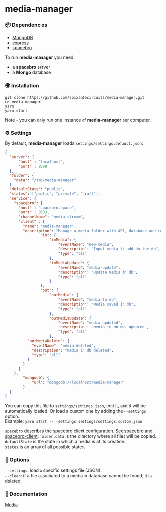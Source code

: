 # media-manager

### 📦 Dependencies

* [MongoDB](https://docs.mongodb.com/manual/)
* [express](https://expressjs.com)
* [spacebro](https://github.com/spacebro/spacebro)

To run **media-manager** you need:
- a **spacebro** server
- a **Mongo** database

### 🌍 Installation

`git clone https://github.com/soixantecircuits/media-manager.git`  
`cd media-manager`  
`yarn`  
`yarn start`  

Note - you can only run one instance of **media-manager** per computer.

### ⚙ Settings

By default, **media-manager** loads `settings/settings.default.json`:
```json
{
  "server": {
      "host" : "localhost",
      "port" : 8008
  },
  "folder": {
    "data": "/tmp/media-manager"
  },
  "defaultState": "public",
  "states": ["public", "private", "draft"],
  "service": {
    "spacebro": {
      "host" : "spacebro.space",
      "port" : 3333,
      "channelName": "media-stream",
      "client" : {
        "name": "media-manager",
        "description": "Manage a media folder with API, database and realtime events",
				"in": {
					"inMedia": {
						"eventName": "new-media",
						"description": "Input media to add do the db",
						"type": "all"
					},
					"inMediaUpdate": {
						"eventName": "media-update",
						"description": "Update media in db",
						"type": "all"
					}
				},
				"out": {
					"outMedia": {
						"eventName": "media-to-db",
						"description": "Media saved in db",
						"type": "all"
					},
					"outMediaUpdate": {
						"eventName": "media-updated",
						"description": "Media in db was updated",
						"type": "all"
					},
          "outMediaDelete": {
            "eventName": "media-deleted",
            "description": "media in db deleted",
            "type": "all"
          }
        }
      }
    },
		"mongodb": {
			"url": "mongodb://localhost/media-manager"
		}
  }
}
```
You can copy this file to `settings/settings.json`, edit it, and it will be automatically loaded.
Or load a custom one by adding the `--settings` option.  
Example: `yarn start -- -settings settings/settings.custom.json`

`spacebro` describes the spacebro client configuration. See [spacebro](https://github.com/spacebro/spacebro) and [spacebro-client](https://github.com/spacebro/spacebro-client).
`folder.data` is the directory where all files will be copied.  
`defaultState` is the state in which a media is at its creation.  
`states` is an array of all possible states.  

### 💬 Options

`--settings`: load a specific settings file (JSON).  
`--clean`: if a file associated to a media in database cannot be found, it is deleted.  

### 📖 Documentation

[Media](/src/documentation/MEDIA.md)
